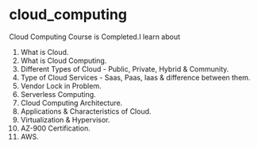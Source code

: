 # cloud_computing
Cloud Computing Course is Completed.I learn about 
1. What is Cloud.
2. What is Cloud Computing.
3. Different Types of Cloud - Public, Private, Hybrid &amp; Community.
4. Type of Cloud Services - Saas, Paas, Iaas &amp; difference between them.
5. Vendor Lock in Problem.
6. Serverless Computing.
7. Cloud Computing Architecture.
8. Applications & Characteristics of Cloud.
9. Virtualization & Hypervisor.
10. AZ-900 Certification.
11. AWS. 
